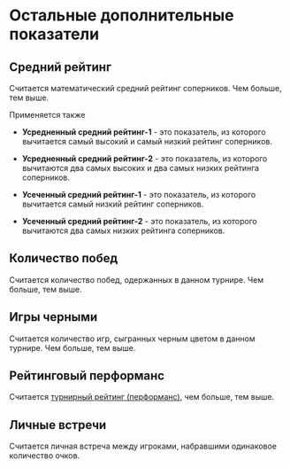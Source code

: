 Остальные дополнительные показатели
===================================

Средний рейтинг
---------------

Считается математический средний рейтинг соперников. Чем больше, тем выше.

Применяется также

*   **Усредненный средний рейтинг-1** - это показатель, из которого вычитается самый высокий и самый низкий рейтинг соперников.
    
*   **Усредненный средний рейтинг-2** - это показатель, из которого вычитаются два самых высоких и два самых низких рейтинга соперников.
    
*   **Усеченный средний рейтинг-1** - это показатель, из которого вычитается самый низкий рейтинг соперников.
    
*   **Усеченный средний рейтинг-2** - это показатель, из которого вычитаются два самых низких рейтинга соперников.
    

Количество побед
----------------

Считается количество побед, одержанных в данном турнире. Чем больше, тем выше.

Игры черными
------------

Считается количество игр, сыгранных черным цветом в данном турнире. Чем больше, тем выше.

Рейтинговый перформанс
----------------------

Считается [турнирный рейтинг (перформанс)](./rating_performance), чем больше, тем выше.

Личные встречи
--------------

Считается личная встреча между игроками, набравшими одинаковое количество очков.